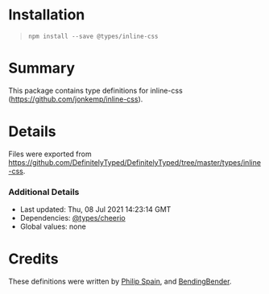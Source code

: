 # Installation
> `npm install --save @types/inline-css`

# Summary
This package contains type definitions for inline-css (https://github.com/jonkemp/inline-css).

# Details
Files were exported from https://github.com/DefinitelyTyped/DefinitelyTyped/tree/master/types/inline-css.

### Additional Details
 * Last updated: Thu, 08 Jul 2021 14:23:14 GMT
 * Dependencies: [@types/cheerio](https://npmjs.com/package/@types/cheerio)
 * Global values: none

# Credits
These definitions were written by [Philip Spain](https://github.com/philipisapain), and [BendingBender](https://github.com/BendingBender).
